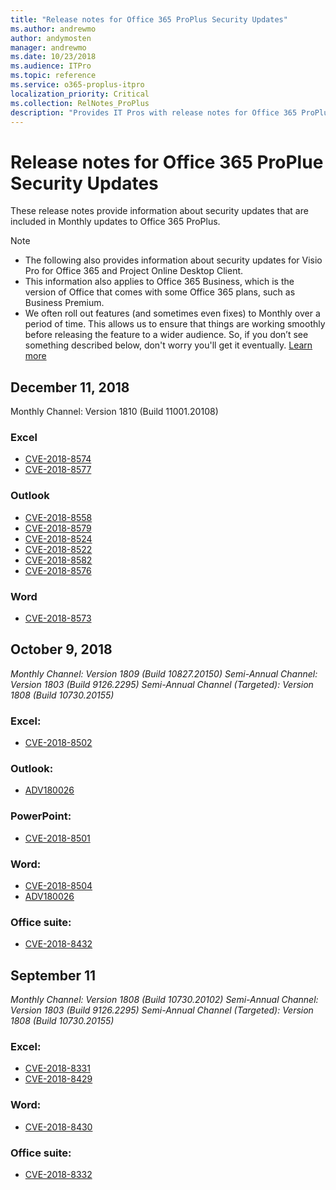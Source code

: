 ```yaml
---
title: "Release notes for Office 365 ProPlus Security Updates"
ms.author: andrewmo
author: andymosten
manager: andrewmo
ms.date: 10/23/2018
ms.audience: ITPro
ms.topic: reference
ms.service: o365-proplus-itpro
localization_priority: Critical
ms.collection: RelNotes_ProPlus
description: "Provides IT Pros with release notes for Office 365 ProPlus Security Updates"
---
```


# Release notes for Office 365 ProPlue Security Updates

These release notes provide information about security updates that are included in Monthly updates to Office 365 ProPlus.
 
 > [!NOTE]
> - The following also provides information about security updates for Visio Pro for Office 365 and Project Online Desktop Client.
> - This information also applies to Office 365 Business, which is the version of Office that comes with some Office 365 plans, such as Business Premium.
> - We often roll out features (and sometimes even fixes) to Monthly over a period of time. This allows us to ensure that things are working smoothly before releasing the feature to a wider audience. So, if you don’t see something described below, don't worry you'll get it eventually. [Learn more](https://support.office.com/en-us/article/when-do-i-get-the-newest-features-in-for-office-365-da36192c-58b9-4bc9-8d51-bb6eed468516?ui=en-US&rs=en-US&ad=US)


## December 11, 2018
Monthly Channel: Version 1810 (Build 11001.20108)  
    
### Excel

-   [CVE-2018-8574](https://portal.msrc.microsoft.com/en-us/security-guidance/advisory/CVE-2018-8574)
-   [CVE-2018-8577](https://portal.msrc.microsoft.com/en-us/security-guidance/advisory/CVE-2018-8577)

### Outlook

-   [CVE-2018-8558](https://portal.msrc.microsoft.com/en-us/security-guidance/advisory/CVE-2018-8558)
-   [CVE-2018-8579](https://portal.msrc.microsoft.com/en-us/security-guidance/advisory/CVE-2018-8579)
-   [CVE-2018-8524](https://portal.msrc.microsoft.com/en-us/security-guidance/advisory/CVE-2018-8524)
-   [CVE-2018-8522](https://portal.msrc.microsoft.com/en-us/security-guidance/advisory/CVE-2018-8522)
-   [CVE-2018-8582](https://portal.msrc.microsoft.com/en-us/security-guidance/advisory/CVE-2018-8582)
-   [CVE-2018-8576](https://portal.msrc.microsoft.com/en-us/security-guidance/advisory/CVE-2018-8576)

### Word

-   [CVE-2018-8573](https://portal.msrc.microsoft.com/en-us/security-guidance/advisory/CVE-2018-8573)
## October 9, 2018
*Monthly Channel: Version 1809 (Build 10827.20150)*
*Semi-Annual Channel: Version 1803 (Build 9126.2295)*
*Semi-Annual Channel (Targeted): Version 1808 (Build 10730.20155)*

### Excel:
-   [CVE-2018-8502](https://portal.msrc.microsoft.com/en-us/security-guidance/advisory/CVE-2018-8502)

### Outlook: 
-   [ADV180026](https://portal.msrc.microsoft.com/en-us/security-guidance/advisory/ADV180026)

### PowerPoint:
-   [CVE-2018-8501](https://portal.msrc.microsoft.com/en-us/security-guidance/advisory/CVE-2018-8501)

### Word: 
-   [CVE-2018-8504](https://portal.msrc.microsoft.com/en-us/security-guidance/advisory/CVE-2018-8504) 
-   [ADV180026](https://portal.msrc.microsoft.com/en-us/security-guidance/advisory/ADV180026) 

### Office suite:
-   [CVE-2018-8432](https://portal.msrc.microsoft.com/en-us/security-guidance/advisory/CVE-2018-8432)

## September 11
*Monthly Channel: Version 1808 (Build 10730.20102)*
*Semi-Annual Channel: Version 1803 (Build 9126.2295)*
*Semi-Annual Channel (Targeted): Version 1808 (Build 10730.20155)*

### Excel:
-   [CVE-2018-8331](https://portal.msrc.microsoft.com/en-us/security-guidance/advisory/CVE-2018-8331)
-   [CVE-2018-8429](https://portal.msrc.microsoft.com/en-us/security-guidance/advisory/CVE-2018-8429)

### Word:
-   [CVE-2018-8430](https://portal.msrc.microsoft.com/en-us/security-guidance/advisory/CVE-2018-8430)

### Office suite:
-   [CVE-2018-8332](https://portal.msrc.microsoft.com/en-us/security-guidance/advisory/CVE-2018-8332)
